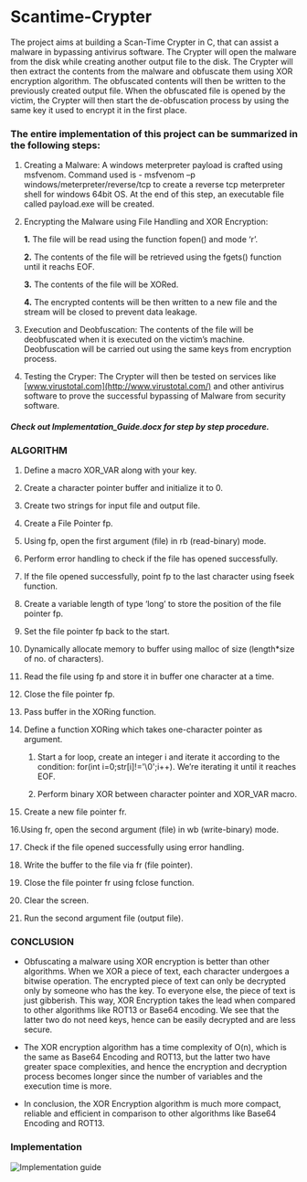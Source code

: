# Scantime-Crypter
The project aims at building a Scan-Time Crypter in C, that can assist a malware in bypassing antivirus software. The Crypter will open the malware from the disk while creating another output file to the disk. The Crypter will then extract the contents from the malware and obfuscate them using XOR encryption algorithm. The obfuscated contents will then be written to the previously created output file. When the obfuscated file is opened by the victim, the Crypter will then start the de-obfuscation process by using the same key it used to encrypt it in the first place. 

### The entire implementation of this project can be summarized in the following steps:

1. Creating a Malware: A windows meterpreter payload is crafted using msfvenom. Command used is - msfvenom –p     windows/meterpreter/reverse/tcp to create a reverse tcp meterpreter shell for windows 64bit OS. At the end of this step, an executable file called payload.exe will be created.

2. Encrypting the Malware using File Handling and XOR Encryption:

   **1.**   The file will be read using the function fopen() and mode ‘r’. 

   **2.**   The contents of the file will be retrieved using the fgets() function until it reachs EOF. 

   **3.**   The contents of the file will be XORed.

   **4.**   The encrypted contents will be then written to a new file and the stream will be closed to prevent data leakage.

3. Execution and Deobfuscation: The contents of the file will be deobfuscated when it is executed on the victim’s machine. Deobfuscation will be carried out using the same keys from encryption process.

4. Testing the Cryper: The Crypter will then be tested on services like [www.virustotal.com](http://www.virustotal.com/) and other antivirus software to prove the successful bypassing of Malware from security software.

 
#### ***Check out Implementation_Guide.docx for step by step procedure.***
 

### **ALGORITHM**

1. Define a macro XOR_VAR along with your key.
2. Create a character pointer buffer and initialize it to 0.

3. Create two strings for input file and output file.

4. Create a File Pointer fp.

5. Using fp, open the first argument (file) in rb (read-binary) mode.

6. Perform error handling to check if the file has opened successfully. 

7. If the file opened successfully, point fp to the last character using fseek function.

8. Create a variable length of type ‘long’ to store the position of the file pointer fp. 

9. Set the file pointer fp back to the start.

10. Dynamically allocate memory to buffer using malloc of size (length*size of no. of    characters).

11. Read the file using fp and store it in buffer one character at a time. 

12. Close the file pointer fp.

13. Pass buffer in the XORing function.

14. Define a function XORing which takes one-character pointer as argument.

    1. Start a for loop, create an integer i and iterate it according to the condition: for(int i=0;str[i]!='\0';i++). We’re iterating it until it reaches EOF.

    2. Perform binary XOR between character pointer and XOR_VAR macro.

15. Create a new file pointer fr.

16.Using fr, open the second argument (file) in wb (write-binary) mode.

17. Check if the file opened successfully using error handling.

18. Write the buffer to the file via fr (file pointer). 

19. Close the file pointer fr using fclose function. 

20. Clear the screen.

21. Run the second argument file (output file).


### CONCLUSION

- Obfuscating a malware using XOR encryption is better than other algorithms. When we XOR a piece of text, each character undergoes a bitwise operation. The encrypted piece of text can only be decrypted only by someone who has the key. To everyone else, the piece of text is just gibberish. This way, XOR Encryption takes the lead when compared to other algorithms like ROT13 or Base64 encoding. We see that the latter two do not need keys, hence can be easily decrypted and are less secure.

- The XOR encryption algorithm has a time complexity of O(n), which is the same as Base64 Encoding and ROT13, but the latter two have greater space complexities, and hence the encryption and decryption process becomes longer since the number of variables and the execution time is more. 

- In conclusion, the XOR Encryption algorithm is much more compact, reliable and efficient in comparison to other algorithms like Base64 Encoding and ROT13. 


### Implementation 

![Implementation guide](https://th3hack3rwiz.github.io/images/Scan-Time%20Crypter/implementation_guide.gif)
